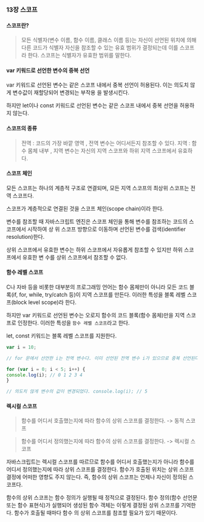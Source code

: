 ### 13장 스코프

#### 스코프란?
  > 모든 식별자(변수 이름, 함수 이름, 클래스 이름 등)는 자신이 선언된 위치에 의해 다른 코드가 식별자 자신을 참조할 수 있는 유효 범위가 결정되는데 이를 스코프라 한다. 스코프는 식별자가 유효한 범위를 말한다.

#### var 키워드로 선언한 변수의 중복 선언
  var 키워드로 선언된 변수는 같은 스코프 내에서 중복 선언이 허용된다. 이는 의도치 않게 변수값이 재할당되어 변경되는 부작용 을 발생시킨다.

  하지만 let이나 const 키워드로 선언된 변수는 같은 스코프 내에서 중복 선언을 허용하지 않는다.


#### 스코프의 종류
  > 전역 : 코드의 가장 바깥 영역 , 전역 변수는 어디서든지 참조할 수 있다.
  > 지역 : 함수 몸체 내부 , 지역 변수는 자신의 지역 스코프와 하위 지역 스코프에서 유효하다.

#### 스코프 체인
  모든 스코프는 하나의 계층적 구조로 연결되며, 모든 지역 스코프의 최상위 스코프는 전역 스코프다. 

  스코프가 계층적으로 연결된 것을 스코프 체인(scope chain)이라 한다. 

  변수를 참조할 때 자바스크립트 엔진은 스코프 체인을 통해 변수를 참조하는 코드의 스코프에서 시작하여 상 위 스코프 방향으로 이동하며 선언된 변수를 검색(identifier resolution)한다.

  상위 스코프에서 유효한 변수는 하위 스코프에서 자유롭게 참조할 수 있지만 하위 스코프에서 유효한 변 수를 상위 스코프에서 참조할 수 없다.


#### 함수 레벨 스코프

  C나 자바 등을 비롯한 대부분의 프로그래밍 언어는 함수 몸체만이 아니라 모든 코드 블록(if, for, while, try/catch 등)이 지역 스코프를 만든다. 이러한 특성을 블록 레벨 스코프(block level scope)라 한다. 

  하지만 var 키워드로 선언된 변수는 오로지 함수의 코드 블록(함수 몸체)만을 지역 스코프로 인정한다. 이러한 특성을 `함수 레벨 스코프`라고 한다.

  let, const 키워드는 블록 레벨 스코프를 지원한다.

  ```js
  var i = 10;

  // for 문에서 선언한 i는 전역 변수다. 이미 선언된 전역 변수 i가 있으므로 중복 선언된다.

  for (var i = 0; i < 5; i++) {
  console.log(i); // 0 1 2 3 4
  }

  // 의도치 않게 변수의 값이 변경되었다. console.log(i); // 5
  ```

#### 렉시컬 스코프
  > 함수를 어디서 호출했는지에 따라 함수의 상위 스코프를 결정한다. -> 동적 스코프

  > 함수를 어디서 정의했는지에 따라 함수의 상위 스코프를 결정한다. -> 렉시컬 스코프


  자바스크립트는 렉시컬 스코프를 따르므로 함수를 어디서 호출했는지가 아니라 함수를 어디서 정의했는지에 따라 상위 스코프를 결정한다. 함수가 호출된 위치는 상위 스코프 결정에 어떠한 영향도 주지 않는다. 즉, 함수의 상위 스코프는 언제나 자신이 정의된 스코프다.

  함수의 상위 스코프는 함수 정의가 실행될 때 정적으로 결정된다. 함수 정의(함수 선언문 또는 함수 표현식)가 실행되어 생성된 함수 객체는 이렇게 결정된 상위 스코프를 기억한다. 함수가 호출될 때마다 함수 의 상위 스코프를 참조할 필요가 있기 때문이다.
